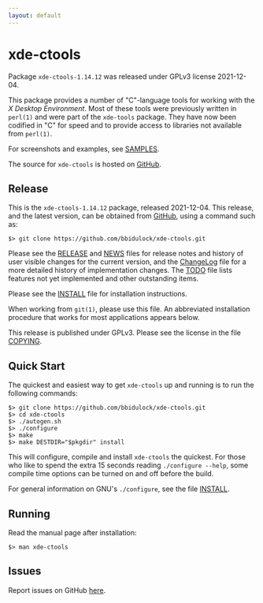 ```yaml
---
layout: default
---
```

[xde-ctools -- read me first file.  2021-12-04]: #

xde-ctools
===============

Package `xde-ctools-1.14.12` was released under GPLv3 license
2021-12-04.

This package provides a number of "C"-language tools for working with
the _X Desktop Environment_.  Most of these tools were previously
written in `perl(1)` and were part of the `xde-tools` package.  They
have now been codified in "C" for speed and to provide access to
libraries not available from `perl(1)`.

For screenshots and examples, see [SAMPLES](samples/index.html).

The source for `xde-ctools` is hosted on [GitHub][1].


Release
-------

This is the `xde-ctools-1.14.12` package, released 2021-12-04.
This release, and the latest version, can be obtained from [GitHub][1],
using a command such as:

    $> git clone https://github.com/bbidulock/xde-ctools.git

Please see the [RELEASE][3] and [NEWS][4] files for release notes and
history of user visible changes for the current version, and the
[ChangeLog][5] file for a more detailed history of implementation
changes.  The [TODO][6] file lists features not yet implemented and
other outstanding items.

Please see the [INSTALL][8] file for installation instructions.

When working from `git(1)`, please use this file.  An abbreviated
installation procedure that works for most applications appears below.

This release is published under GPLv3.  Please see the license in the
file [COPYING][10].


Quick Start
-----------

The quickest and easiest way to get `xde-ctools` up and
running is to run the following commands:

    $> git clone https://github.com/bbidulock/xde-ctools.git
    $> cd xde-ctools
    $> ./autogen.sh
    $> ./configure
    $> make
    $> make DESTDIR="$pkgdir" install

This will configure, compile and install `xde-ctools` the
quickest.  For those who like to spend the extra 15 seconds reading
`./configure --help`, some compile time options can be turned on and off
before the build.

For general information on GNU's `./configure`, see the file
[INSTALL][8].


Running
-------

Read the manual page after installation:

    $> man xde-ctools


Issues
------

Report issues on GitHub [here][2].



[1]: https://github.com/bbidulock/xde-ctools
[2]: https://github.com/bbidulock/xde-ctools/issues
[3]: https://github.com/bbidulock/xde-ctools/blob/master/RELEASE
[4]: https://github.com/bbidulock/xde-ctools/blob/master/NEWS
[5]: https://github.com/bbidulock/xde-ctools/blob/master/ChangeLog
[6]: https://github.com/bbidulock/xde-ctools/blob/master/TODO
[7]: https://github.com/bbidulock/xde-ctools/blob/master/COMPLIANCE
[8]: https://github.com/bbidulock/xde-ctools/blob/master/INSTALL
[9]: https://github.com/bbidulock/xde-ctools/blob/master/LICENSE
[10]: https://github.com/bbidulock/xde-ctools/blob/master/COPYING

[ vim: set ft=markdown sw=4 tw=72 nocin nosi fo+=tcqlorn spell: ]: #
